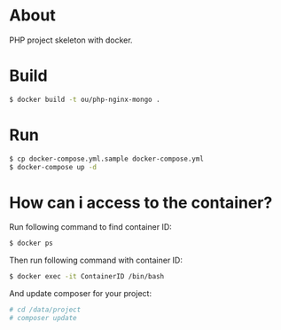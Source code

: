 # About

PHP project skeleton with docker. 

# Build

```bash
$ docker build -t ou/php-nginx-mongo .
```

# Run

```bash
$ cp docker-compose.yml.sample docker-compose.yml
$ docker-compose up -d
```

# How can i access to the container?

Run following command to find container ID:

```bash
$ docker ps
```

Then run following command with container ID:

```bash
$ docker exec -it ContainerID /bin/bash
```

And update composer for your project:

```bash
# cd /data/project
# composer update
```
